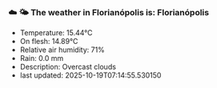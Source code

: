 ### ☁️ 🌤️  The weather in Florianópolis is: Florianópolis

- Temperature: 15.44°C
- On flesh: 14.89°C
- Relative air humidity: 71%
- Rain: 0.0 mm
- Description: Overcast clouds
- last updated: 2025-10-19T07:14:55.530150
